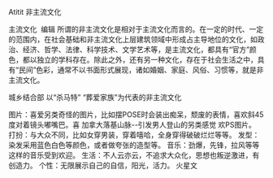 Atitit 非主流文化 


主流文化
 编辑
所谓的非主流文化是相对于主流文化而言的。在一定的时代、一定的范围内，在社会基础和非主流文化上层建筑领域中形成占主导地位的文化，如政治、经济、哲学、法律、科学技术、文学艺术等，是主流文化，都具有“官方”颜色，都以独立的学科存在。除此之外，还有另一种文化，存在于社会生活之中，具有“民间”色彩，通常不以书面形式展现，诸如婚姻、家庭、风俗、习惯等，就是非主流文化。

城乡结合部
以“杀马特”
“葬爱家族”为代表的非主流文化

图片：喜爱另类奇怪的图片，比如摆POSE时会装出痴呆，颓废的表情，喜欢斜45度对着镜头嘟嘴巴。喜
加拿大落基山脉--引发男人登山的另类感觉
欢PS图片。
打扮：与大众不同，比如女穿男装，穿着嘻哈，全身穿得破破烂烂等等。
发型：染发采用蓝色白色等颜色，或者做夸张的造型等。
音乐：劲爆，先锋，拉风等等这样的音乐受到欢迎。
生活：不人云亦云，不追求大众化，思想也叛逆激进，有创造力。
个性：无限展示自己的自信，阳光，活力。
火星文



